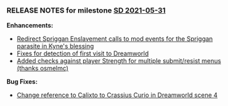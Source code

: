### RELEASE NOTES for milestone [SD 2021-05-31](https://github.com/SkyrimLL/SDPlus/milestone/76?closed=1) 
**Enhancements:** 
- [Redirect Spriggan Enslavement calls to mod events for the Spriggan parasite in Kyne's blessing](https://github.com/SkyrimLL/SDPlus/issues/1058)
- [Fixes for detection of first visit to Dreamworld](https://github.com/SkyrimLL/SDPlus/issues/1057)
- [Added checks against player Strength for multiple submit/resist menus (thanks osmelmc)](https://github.com/SkyrimLL/SDPlus/issues/1051)

**Bug Fixes:** 
- [Change reference to Calixto to Crassius Curio in Dreamworld scene 4](https://github.com/SkyrimLL/SDPlus/issues/1054)

